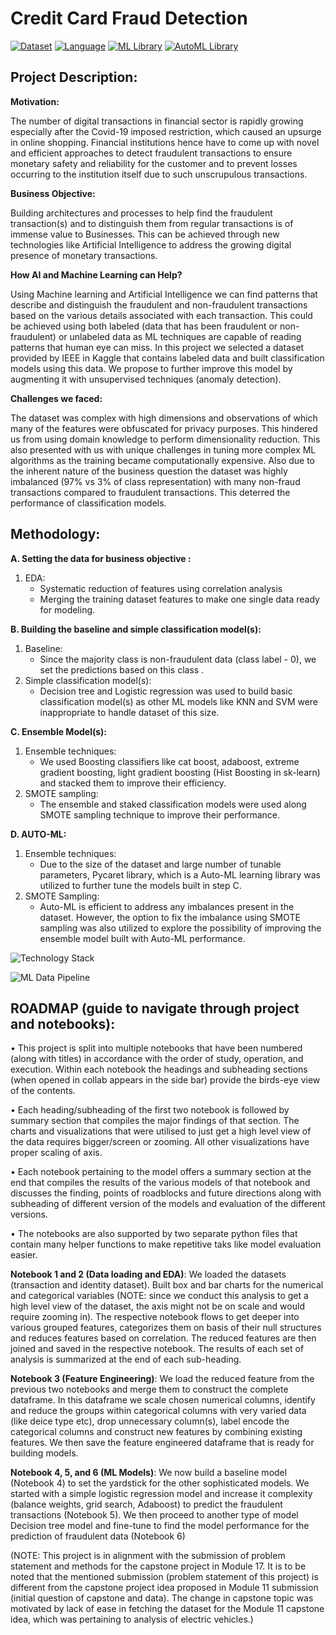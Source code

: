 # Credit Card Fraud Detection
[![Dataset](https://img.shields.io/badge/Dataset-Kaggle-blue)](https://www.kaggle.com/competitions/ieee-fraud-detection/data) [![Language](https://img.shields.io/badge/Lang-Python-brightgreen)](https://www.python.org/) [![ML Library](https://img.shields.io/badge/ML-Scikit--learn-yellowgreen)](https://scikit-learn.org/) [![AutoML Library](https://img.shields.io/badge/AutoML-pycaret-blue)](https://pycaret.gitbook.io/docs/)

## Project Description:

**Motivation:**

The number of digital transactions in financial sector is rapidly growing especially after the Covid-19 imposed restriction, which caused an upsurge in online shopping. Financial institutions hence have to come up with novel and efficient approaches to detect fraudulent transactions to ensure monetary safety and reliability for the customer and to prevent losses occurring to the institution itself due to such unscrupulous transactions.

**Business Objective:**

Building architectures and processes to help find the fraudulent transaction(s) and to distinguish them from regular transactions is of immense value to Businesses. This can be achieved through new technologies like Artificial Intelligence to address the growing digital presence of monetary transactions. 

**How AI and Machine Learning can Help?**

Using Machine learning and Artificial Intelligence we can find patterns that describe and distinguish the fraudulent and non-fraudulent transactions based on the various details associated with each transaction. This could be achieved using both labeled (data that has been fraudulent or non-fraudulent) or unlabeled data as ML techniques are capable of reading patterns that human eye can miss. In this project we selected a dataset provided by IEEE in Kaggle that contains labeled data and built classification models using this data. We propose to further improve this model by augmenting it with unsupervised techniques (anomaly detection). 

**Challenges we faced:**

The dataset was complex with high dimensions and observations of which many of the features were obfuscated for privacy purposes. This hindered us from using domain knowledge to perform dimensionality reduction. This also presented with us with unique challenges in tuning more complex ML algorithms as the training became computationally expensive. Also due to the inherent nature of the business question the dataset was highly imbalanced (97% vs 3% of class representation) with many non-fraud transactions compared to fraudulent transactions. This deterred the performance of classification models. 

## Methodology:

**A. Setting the data for business objective :**
1. EDA:
	- Systematic reduction of features using correlation analysis
	- Merging the training dataset features to make one single data ready for modeling. 

**B. Building the baseline and simple classification model(s):**
1.  Baseline:
	- Since the majority class is non-fraudulent data (class label - 0), we set the predictions based on this class .
2. Simple classification model(s):
	- Decision tree and Logistic regression was used to build basic classification model(s) as other ML models like KNN and SVM were inappropriate to handle dataset of this size. 

**C. Ensemble Model(s):**
1.  Ensemble techniques: 
	- We used Boosting classifiers like cat boost, adaboost, extreme gradient boosting, light gradient boosting (Hist Boosting in sk-learn) and stacked them to improve their efficiency. 
2. SMOTE sampling:
	- The ensemble and staked classification models were used along SMOTE sampling technique to improve their performance.

**D. AUTO-ML:**
1. Ensemble techniques:
	- Due to the size of the dataset and large number of tunable parameters, Pycaret library, which is a Auto-ML learning library
	   was utilized to further tune the models built in step C. 
2. SMOTE Sampling:
	- Auto-ML is efficient to address any imbalances present in the dataset. However, the option to fix the imbalance using SMOTE sampling was also utilized to explore the possibility of improving the ensemble model built with Auto-ML performance. 

![Technology Stack](https://user-images.githubusercontent.com/115378526/224903725-8fadbb25-81ad-49d2-ae37-ea3d35dded11.jpg)

![ML Data Pipeline](https://user-images.githubusercontent.com/115378526/224903775-908099eb-8d0d-49ff-a266-061c07104f56.jpg)



## ROADMAP (guide to navigate through project and notebooks):

•	This project is split into multiple notebooks that have been numbered (along with titles) in accordance with the order of study, operation, and execution. Within each notebook the headings and subheading sections (when opened in collab appears in the side bar) provide the birds-eye view of the contents. 

•	Each heading/subheading of the first two notebook is followed by summary section that compiles the major findings of that section. The charts and visualizations that were utilised to just get a high level view of the data requires bigger/screen or zooming. All other visualizations have proper scaling of axis. 

•	Each notebook pertaining to the model offers a summary section at the end that compiles the results of the various models of that notebook and discusses the finding, points of roadblocks and future directions along with subheading of different version of the models and evaluation of the different versions. 

•	The notebooks are also supported by two separate python files that contain many helper functions to make repetitive taks like model evaluation easier. 

**Notebook 1 and 2 (Data loading and EDA)**: We loaded the datasets (transaction and identity dataset). Built box and bar charts for the numerical and categorical variables (NOTE: since we conduct this analysis to get a high level view of the dataset, the axis might not be on scale and would require zooming in). The respective notebook flows to get deeper into various grouped features, categorizes them on basis of their null structures and reduces features based on correlation. The reduced features are then joined and saved in the respective notebook. The results of each set of analysis is summarized at the end of each sub-heading. 

**Notebook 3 (Feature Engineering)**: We load the reduced feature from the previous two notebooks and merge them to construct the  complete dataframe. In this dataframe we scale chosen numerical columns, identify and reduce the groups within categorical columns with very varied data (like deice type etc), drop unnecessary column(s), label encode the categorical columns and construct new features by combining existing features. We then save the feature engineered dataframe that is ready for building models. 

**Notebook 4, 5, and 6 (ML Models)**: We now build a baseline model (Notebook 4) to set the yardstick for the other sophisticated models. We started with a simple logistic regression model and increase it complexity (balance weights, grid search, Adaboost) to predict the fraudulent transactions (Notebook 5). We then proceed to another type of model Decision tree model and fine-tune to find the model performance for the prediction of fraudulent data (Notebook 6)

(NOTE: This project is in alignment with the submission of problem statement and methods for the capstone project in Module 17. It is to be noted that the mentioned submission (problem statement of this project) is different from the capstone project idea proposed in Module 11 submission (initial question of capstone and data). The change in capstone topic was motivated by lack of ease in fetching the dataset for the Module 11 capstone idea, which was pertaining to analysis of electric vehicles.)
